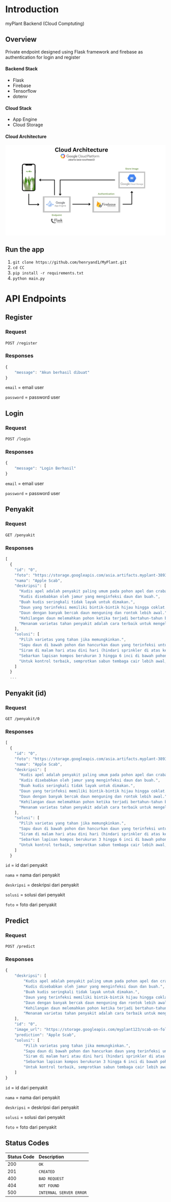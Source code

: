 # Introduction
myPlant Backend (Cloud Comptuting)


## Overview
Private endpoint designed using Flask framework and firebase as authentication for login and register


#### Backend Stack

- Flask
- Firebase
- Tensorflow
- dotenv


#### Cloud Stack

- App Engine
- Cloud Storage


#### Cloud Architecture
<img src="../Images/Cloud_Architecture.jpg">
    

## Run the app
1. `git clone https://github.com/henryand1/MyPlant.git`
2. `cd CC`
3. `pip install -r requirements.txt`
4. `python main.py`
    
# API Endpoints

## Register

### Request

```http
POST /register
```

### Responses

```javascript
{
    "message": "Akun berhasil dibuat"
}
```

`email` = email user

`password` = password user


## Login

### Request

```http
POST /login
```

### Responses

```javascript
{
    "message": "Login Berhasil"
}
```

`email` = email user

`password` = password user


## Penyakit

### Request

```http
GET /penyakit
```

### Responses

```javascript
[
  {
    "id": "0",
    "foto": "https://storage.googleapis.com/asia.artifacts.myplant-389306.appspot.com/foto_penyakit/apple_scab.jpg",
    "nama": "Apple Scab",
    "deskripsi": [
      "Kudis apel adalah penyakit paling umum pada pohon apel dan crabapple di Minnesota.",
      "Kudis disebabkan oleh jamur yang menginfeksi daun dan buah.",
      "Buah kudis seringkali tidak layak untuk dimakan.",
      "Daun yang terinfeksi memiliki bintik-bintik hijau hingga coklat.",
      "Daun dengan banyak bercak daun menguning dan rontok lebih awal.",
      "Kehilangan daun melemahkan pohon ketika terjadi bertahun-tahun berturut-turut.",
      "Menanam varietas tahan penyakit adalah cara terbaik untuk mengelola kudis."
    ],
    "solusi": [
      "Pilih varietas yang tahan jika memungkinkan.",
      "Sapu daun di bawah pohon dan hancurkan daun yang terinfeksi untuk mengurangi jumlah spora jamur yang tersedia untuk memulai siklus penyakit lagi musim semi berikutnya.",
      "Siram di malam hari atau dini hari (hindari sprinkler di atas kepala) untuk memberi waktu daun mengering sebelum infeksi dapat terjadi.",
      "Sebarkan lapisan kompos berukuran 3 hingga 6 inci di bawah pohon, jauhkan dari batang, untuk menutupi tanah dan mencegah penyebaran percikan spora jamur.",
      "Untuk kontrol terbaik, semprotkan sabun tembaga cair lebih awal, dua minggu sebelum gejala biasanya muncul. Alternatifnya, mulailah aplikasi saat penyakit pertama kali muncul, dan ulangi dengan interval 7 hingga 10 hari hingga bunganya rontok."
    ]
  }
  ...
```

## Penyakit (id)

### Request

```http
GET /penyakit/0
```

### Responses

```javascript
[
  {
    "id": "0",
    "foto": "https://storage.googleapis.com/asia.artifacts.myplant-389306.appspot.com/foto_penyakit/apple_scab.jpg",
    "nama": "Apple Scab",
    "deskripsi": [
      "Kudis apel adalah penyakit paling umum pada pohon apel dan crabapple di Minnesota.",
      "Kudis disebabkan oleh jamur yang menginfeksi daun dan buah.",
      "Buah kudis seringkali tidak layak untuk dimakan.",
      "Daun yang terinfeksi memiliki bintik-bintik hijau hingga coklat.",
      "Daun dengan banyak bercak daun menguning dan rontok lebih awal.",
      "Kehilangan daun melemahkan pohon ketika terjadi bertahun-tahun berturut-turut.",
      "Menanam varietas tahan penyakit adalah cara terbaik untuk mengelola kudis."
    ],
    "solusi": [
      "Pilih varietas yang tahan jika memungkinkan.",
      "Sapu daun di bawah pohon dan hancurkan daun yang terinfeksi untuk mengurangi jumlah spora jamur yang tersedia untuk memulai siklus penyakit lagi musim semi berikutnya.",
      "Siram di malam hari atau dini hari (hindari sprinkler di atas kepala) untuk memberi waktu daun mengering sebelum infeksi dapat terjadi.",
      "Sebarkan lapisan kompos berukuran 3 hingga 6 inci di bawah pohon, jauhkan dari batang, untuk menutupi tanah dan mencegah penyebaran percikan spora jamur.",
      "Untuk kontrol terbaik, semprotkan sabun tembaga cair lebih awal, dua minggu sebelum gejala biasanya muncul. Alternatifnya, mulailah aplikasi saat penyakit pertama kali muncul, dan ulangi dengan interval 7 hingga 10 hari hingga bunganya rontok."
    ]
  }
```

`id` = id dari penyakit

`nama` = nama dari penyakit

`deskripsi` = deskripsi dari penyakit

`solusi` = solusi dari penyakit

`foto` = foto dari penyakit

## Predict

### Request

```http
POST /predict
```

### Responses

```javascript
{
    "deskripsi": [
        "Kudis apel adalah penyakit paling umum pada pohon apel dan crabapple di Minnesota.",
        "Kudis disebabkan oleh jamur yang menginfeksi daun dan buah.",
        "Buah kudis seringkali tidak layak untuk dimakan.",
        "Daun yang terinfeksi memiliki bintik-bintik hijau hingga coklat.",
        "Daun dengan banyak bercak daun menguning dan rontok lebih awal.",
        "Kehilangan daun melemahkan pohon ketika terjadi bertahun-tahun berturut-turut.",
        "Menanam varietas tahan penyakit adalah cara terbaik untuk mengelola kudis."
    ],
    "id": "0",
    "image_url": "https://storage.googleapis.com/myplant123/scab-on-foliage.jpg",
    "prediction": "Apple Scab",
    "solusi": [
        "Pilih varietas yang tahan jika memungkinkan.",
        "Sapu daun di bawah pohon dan hancurkan daun yang terinfeksi untuk mengurangi jumlah spora jamur yang tersedia untuk memulai siklus penyakit lagi musim semi berikutnya.",
        "Siram di malam hari atau dini hari (hindari sprinkler di atas kepala) untuk memberi waktu daun mengering sebelum infeksi dapat terjadi.",
        "Sebarkan lapisan kompos berukuran 3 hingga 6 inci di bawah pohon, jauhkan dari batang, untuk menutupi tanah dan mencegah penyebaran percikan spora jamur.",
        "Untuk kontrol terbaik, semprotkan sabun tembaga cair lebih awal, dua minggu sebelum gejala biasanya muncul. Alternatifnya, mulailah aplikasi saat penyakit pertama kali muncul, dan ulangi dengan interval 7 hingga 10 hari hingga bunganya rontok."
    ]
}
```

`id` = id dari penyakit

`nama` = nama dari penyakit

`deskripsi` = deskripsi dari penyakit

`solusi` = solusi dari penyakit

`foto` = foto dari penyakit




## Status Codes

| Status Code | Description |
| :--- | :--- |
| 200 | `OK` |
| 201 | `CREATED` |
| 400 | `BAD REQUEST` |
| 404 | `NOT FOUND` |
| 500 | `INTERNAL SERVER ERROR` |
